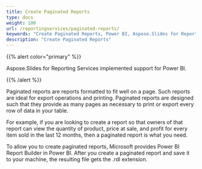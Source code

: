 ```yaml
---
title: Create Paginated Reports
type: docs
weight: 100
url: /reportingservices/paginated-reports/
keywords: "Create Paginated Reports, Power BI, Aspose.Slides for Reporting Services"
description: "Create Paginated Reports"
---
```


{{% alert color="primary" %}} 

Aspose.Slides for Reporting Services implemented support for Power BI. 

{{% /alert %}} 

Paginated reports are reports formatted to fit well on a page. Such reports are ideal for export operations and printing. Paginated reports are designed such that they provide as many pages as necessary to print or export every row of data in your table. 

For example, if you are looking to create a report so that owners of that report can view the quantity of product, price at sale, and profit for every item sold in the last 12 months, then a paginated report is what you need. 

To allow you to create paginated reports, Microsoft provides Power BI Report Builder in Power BI. After you create a paginated report and save it to your machine, the resulting file gets the .rdl extension. 
